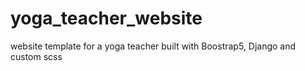 # yoga_teacher_website
website template for a yoga teacher built with Boostrap5, Django and custom scss
